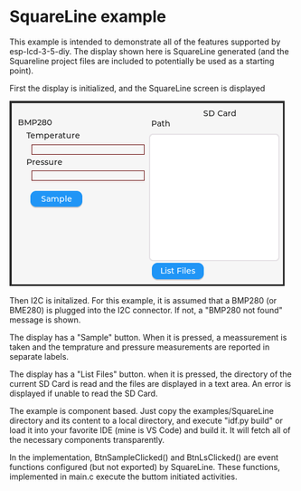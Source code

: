 # SquareLine example

This example is intended to demonstrate all of the features supported by esp-lcd-3-5-diy. The display shown here is SquareLine generated (and the Squareline project files are included to potentially be used as a starting point). 

First the display is initialized, and the SquareLine screen is displayed

![screenshot](assets/example.png)

Then I2C is initalized. For this example, it is assumed that a BMP280 (or BME280) is plugged into the I2C connector. If not, a "BMP280 not found" message is shown.

The display has a "Sample" button. When it is pressed, a meassurement is taken and the temprature and pressure measurements are reported in separate labels.

The display has a "List Files" button. when it is pressed, the directory of the current SD Card is read and the files are displayed in a text area. An error is displayed if unable to read the SD Card.

The example is component based. Just copy the examples/SquareLine directory and its content to a local directory, and execute "idf.py build" or load it into your favorite IDE (mine is VS Code) and build it. It will fetch all of the necessary components transparently.

In the implementation, BtnSampleClicked() and BtnLsClicked() are event functions configured (but not exported) by SquareLine. These functions, implemented in main.c execute the buttom initiated activities.
